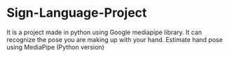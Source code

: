 # Sign-Language-Project
It is a project made in python using Google mediapipe library. It can recognize the pose you are making up with your hand.
Estimate hand pose using MediaPipe (Python version)
